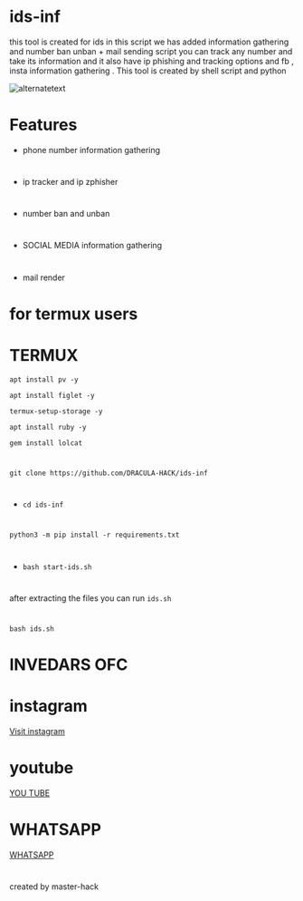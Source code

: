 # ids-inf
this tool is created for ids
in this script we has added information gathering 
and number ban unban + mail sending script 
you can track any number and take its information 
and it also have ip phishing and tracking options
and fb , insta information gathering .
This tool is created by shell script and python 

<img src="https://github.com/DRACULA-HACK/ids-inf/blob/main/Screenshot_2022-12-15-17-09-55-715_com.termux.jpg" alt="alternatetext">

#
# Features
* phone number information gathering 
#
* ip tracker and ip zphisher
#
* number ban and unban
#
* SOCIAL MEDIA information gathering 
#
* mail render
#

# for termux users

# 

# TERMUX 


` apt install pv -y `

` apt install figlet -y `

` termux-setup-storage -y `

` apt install ruby -y `

` gem install lolcat `

#
`git clone https://github.com/DRACULA-HACK/ids-inf `
#
* `cd ids-inf `
#
` python3 -m pip install -r requirements.txt `
#
* ` bash start-ids.sh `

#
after extracting the files you can run `ids.sh` 

#
` bash ids.sh `

# INVEDARS OFC 
#


 
  
     
      
  
#

# instagram 

<a href="https://instagram.com/_invaders_ofc_?igshid=MTg0ZDhmNDA=">Visit instagram </a> 

# youtube
 
<a href="https://m.youtube.com/channel/UCcuJQhSiU80wigeMyHu9r_g">YOU TUBE </a>
#
# WHATSAPP
<a href="https://wa.me//+916235369260">WHATSAPP </a>
#
created 
by 
master-hack
